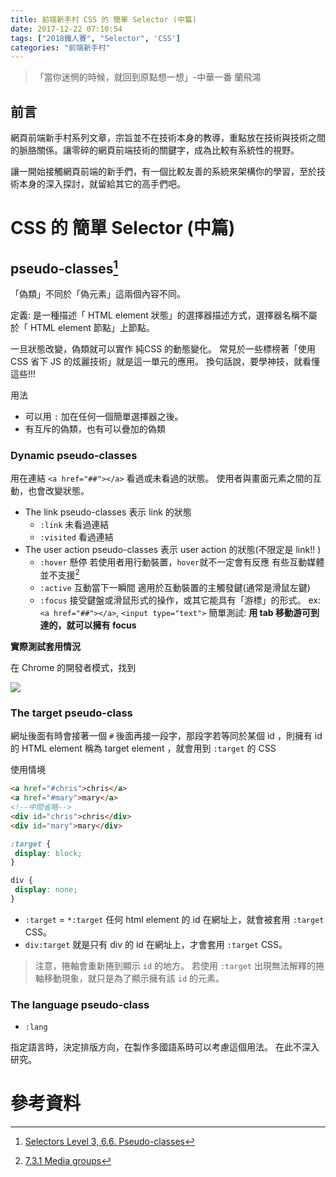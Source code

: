 ```yaml
---
title: 前端新手村 CSS 的 簡單 Selector (中篇)
date: 2017-12-22 07:10:54
tags: ["2018鐵人賽", "Selector", 'CSS']
categories: "前端新手村"
---
```

> 「當你迷惘的時候，就回到原點想一想」-中華一番 蘭飛鴻

## 前言

網頁前端新手村系列文章，宗旨並不在技術本身的教導，重點放在技術與技術之間的脈胳關係。讓零碎的網頁前端技術的關鍵字，成為比較有系統性的視野。

讓一開始接觸網頁前端的新手們，有一個比較友善的系統來架構你的學習，至於技術本身的深入探討，就留給其它的高手們吧。

# CSS 的 簡單 Selector (中篇)

## pseudo-classes[^1]

「偽類」不同於「偽元素」這兩個內容不同。

定義: 是一種描述「 HTML element 狀態」的選擇器描述方式，選擇器名稱不屬於「 HTML element 節點」上節點。

一旦狀態改變，偽類就可以實作 純CSS 的動態變化。
常見於一些標榜著「使用 CSS 省下 JS 的炫麗技術」就是這一單元的應用。
換句話說，要學神技，就看懂這些!!!

用法
- 可以用 `:` 加在任何一個簡單選擇器之後。
- 有互斥的偽類，也有可以疊加的偽類


### Dynamic pseudo-classes

用在連結 `<a href="##"></a>` 看過或未看過的狀態。
使用者與畫面元素之間的互動，也會改變狀態。


- The link pseudo-classes 表示 link 的狀態
    - `:link` 未看過連結
    - `:visited` 看過連結
- The user action pseudo-classes 表示 user action 的狀態(不限定是 link!! )
    - `:hover` 懸停
      若使用者用行動裝置，`hover`就不一定會有反應
      有些互動媒體並不支援[^2]
    - `:active` 互動當下一瞬間
      適用於互動裝置的主觸發鍵(通常是滑鼠左鍵)
    - `:focus`
      接受鍵盤或滑鼠形式的操作，或其它能具有「游標」的形式。
      ex: `<a href="##"></a>`, `<input type="text">`
      簡單測試: **用 tab 移動游可到達的，就可以擁有 focus**

**實際測試套用情況**

在 Chrome 的開發者模式，找到

![](https://i.imgur.com/JZNOEK2.png)


### The target pseudo-class

網址後面有時會接著一個 `#` 後面再接一段字，那段字若等同於某個 id ，則擁有 id 的 HTML element 稱為 target element ，就會用到 `:target` 的 CSS

使用情境

```html
<a href="#chris">chris</a>
<a href="#mary">mary</a>
<!--中間省略-->
<div id="chris">chris</div>
<div id="mary">mary</div>
```

```CSS
:target {
 display: block;
}

div {
 display: none;
}
```

- `:target` = `*:target` 任何 html element 的 id 在網址上，就會被套用 `:target` CSS。
- `div:target` 就是只有 div 的 id 在網址上，才會套用 `:target` CSS。

> 注意，捲軸會重新捲到顯示 `id` 的地方。
> 若使用 `:target` 出現無法解釋的捲軸移動現象，就只是為了顯示擁有該 `id` 的元素。

### The language pseudo-class

- `:lang`

指定語言時，決定排版方向，在製作多國語系時可以考慮這個用法。
在此不深入研究。


# 參考資料

[^1]: [Selectors Level 3, 6.6. Pseudo-classes](https://www.w3.org/TR/selectors-3/#pseudo-classes)
[^2]: [7.3.1 Media groups](https://www.w3.org/TR/CSS22/media.html#media-groups)
